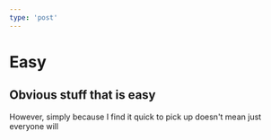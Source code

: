 ```yaml
---
type: 'post'
---
```


# Easy

## Obvious stuff that is easy

However, simply because I find it quick to pick up doesn't mean just
everyone will